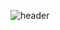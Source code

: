 ![header](https://우진-코딩일기Code.vercel.app/api?type=soft&color=auto&height=300&section=header&text=capsule%20render&fontSize=90)

